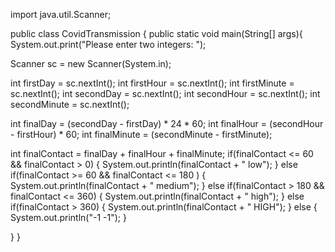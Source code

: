 import java.util.Scanner;

public class CovidTransmission {
    public static void main(String[] args){
System.out.print("Please enter two integers: "); 

Scanner sc = new Scanner(System.in); 

int firstDay = sc.nextInt(); 
int firstHour = sc.nextInt(); 
int firstMinute = sc.nextInt();
int secondDay = sc.nextInt();
int secondHour = sc.nextInt();
int secondMinute = sc.nextInt();

int finalDay = (secondDay - firstDay) * 24 * 60;
int finalHour = (secondHour - firstHour) * 60;
int finalMinute = (secondMinute - firstMinute);

int finalContact = finalDay + finalHour + finalMinute;
    if(finalContact <= 60 && finalContact > 0) {
        System.out.println(finalContact + " low");
    }
    else if(finalContact >= 60 && finalContact <= 180 ) {
        System.out.println(finalContact + " medium");
    }
    else if(finalContact > 180 && finalContact <= 360) {
        System.out.println(finalContact + " high");
    }
    else if(finalContact > 360) {
        System.out.println(finalContact + " HIGH");
    }
    else {
        System.out.println("-1 -1");
    }
 
}
}

                
